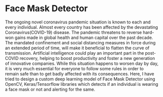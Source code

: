 # Face Mask Detector
   The ongoing novel coronavirus pandemic situation is known to each and every individual. 
Almost every country has been affected by the devastating Coronavirus(COVID-19) disease. 
The pandemic threatens to reverse hard-won gains made in global health and human capital over the past decade. 
The mandated confinement and social distancing measures in force during an extended period of time, 
will make it beneficial to flatten the curve of transmission.
Artificial intelligence could play an important part in the post-COVID recovery, 
helping to boost productivity and foster a new generation of innovative companies. 
While this situation happens to worsen day by day, it is very much essential for everyone to follow some rules in order to remain safe than to get badly affected with its consequences.
   Here, I have tried to design a custom deep learning model of Face Mask Detector using OpenCV,
Keras/Tensorflow libraries which detects if an individual is wearing a face mask or not and alerting for the same.
   
